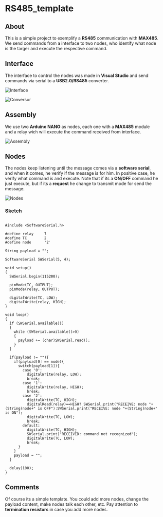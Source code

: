 # RS485_template

## About

This is a simple project to exemplify a **RS485** communication with **MAX485**. We send commands from a interface to two nodes, who identify what node is the targer and execute the respective command.
 
## Interface

The interface to control the nodes was made in **Visual Studio** and send commands via serial to a **USB2.0/RS485** converter.
 
![Interface](https://github.com/JoaoLuizSevero/RS485_template/blob/main/assets/Interface.PNG)

![Conversor](https://github.com/JoaoLuizSevero/RS485_template/blob/main/assets/conversor.png)

## Assembly

We use two **Arduino NANO** as nodes, each one with a **MAX485** module and a relay wich will execute the command received from interface.

![Assembly](https://github.com/JoaoLuizSevero/RS485_template/blob/main/assets/node.png)

## Nodes

The nodes keep listening until the message comes via a **software serial**, and when it comes, he verify if the message is for him. In positive case, he verify what command is and execute. Note that if its a **ON/OFF** command he just execute, but if its a **request** he change to transmit mode for send the message.

![Nodes](https://github.com/JoaoLuizSevero/RS485_template/blob/main/assets/foto1.jpeg)

### Sketch 
```

#include <SoftwareSerial.h>

#define relay     7
#define TC        2
#define node      '2'

String payload = "";

SoftwareSerial SWSerial(5, 4);

void setup()
{
  SWSerial.begin(115200);

  pinMode(TC, OUTPUT);
  pinMode(relay, OUTPUT);
  
  digitalWrite(TC, LOW);
  digitalWrite(relay, HIGH); 
}

void loop()
{
  if (SWSerial.available())
  {
    while (SWSerial.available()>0)
    {
      payload += (char)SWSerial.read();
    }
  }
  
  if(payload != ""){
    if(payload[0] == node){
      switch(payload[1]){
        case '0':
          digitalWrite(relay, LOW);
          break;
        case '1':
          digitalWrite(relay, HIGH);
          break;
        case '2':
          digitalWrite(TC, HIGH);
          digitalRead(relay)==HIGH? SWSerial.print("RECEIVE: node "+(String)node+" is OFF"):SWSerial.print("RECEIVE: node "+(String)node+" is ON");
          digitalWrite(TC, LOW);
          break;
        default:
          digitalWrite(TC, HIGH);
          SWSerial.print("RECEIVED: command not recognized");
          digitalWrite(TC, LOW);
          break;        
      }
    }
    payload = "";
  }
  
  delay(100);
}

```

## Comments

Of course its a simple template. You could add more nodes, change the payload content, make nodes talk each other, etc. Pay attention to **termination resistors** in case you add more nodes.
